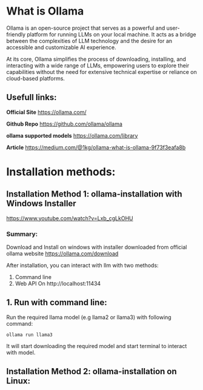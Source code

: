 # What is Ollama

Ollama is an open-source project that serves as a powerful and user-friendly platform for running LLMs on your local machine. It acts as a bridge between the complexities of LLM technology and the desire for an accessible and customizable AI experience.

At its core, Ollama simplifies the process of downloading, installing, and interacting with a wide range of LLMs, empowering users to explore their capabilities without the need for extensive technical expertise or reliance on cloud-based platforms. 

## Usefull links:
**Official Site** https://ollama.com/

**Github Repo** https://github.com/ollama/ollama

**ollama supported models** https://ollama.com/library

**Article** https://medium.com/@1kg/ollama-what-is-ollama-9f73f3eafa8b

# Installation methods:

## Installation Method 1: ollama-installation with Windows Installer

https://www.youtube.com/watch?v=Lxb_cgLkOHU
### Summary:
Download and Install on windows with installer downloaded from official ollama website https://ollama.com/download

After installation, you can interact with llm with two methods:
1. Command line
2. Web API On http://localhost:11434

## 1. Run with command line:
Run the required llama model (e.g llama2 or llama3) with following command:

`
ollama run llama3
`

It will start downloading the required model and start terminal to interact with model.



## Installation Method 2: ollama-installation on Linux:
